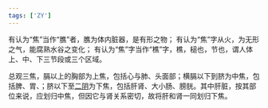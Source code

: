 ```yaml
---
tags: ['ZY']
---
```


有认为“焦”当作“膲”者，膲为体内脏器，是有形之物；
有认为“焦”字从火，为无形之气，能腐熟水谷之变化；
有认为“焦”字当作“樵”字，樵，槌也，节也，谓人体上、中、下三节段或三个区域。


总观三焦，膈以上的胸部为上焦，包括心与肺、头面部；横膈以下到脐为中焦，包括脾、胃、；脐以下至[二阴](https://baike.baidu.com/item/%E4%BA%8C%E9%98%B4/8570410?fromModule=lemma_inlink)为下焦，包括肝肾、大小肠、膀胱。其中肝脏，按其部位来说，应划归中焦，但因它与肾关系密切，故将肝和肾一同划归下焦。